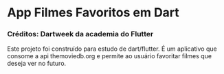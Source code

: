 # App Filmes Favoritos em Dart
### Créditos: Dartweek da academia do Flutter

Este projeto foi construído para estudo de dart/flutter. 
É um aplicativo que consome a api themoviedb.org e permite ao usuário favoritar filmes que deseja ver no futuro. 